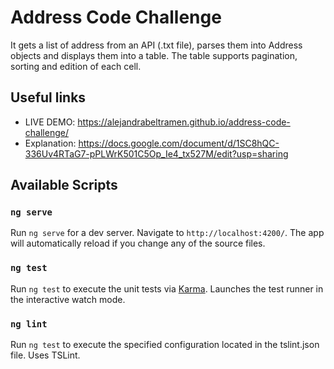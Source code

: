 # Address Code Challenge

It gets a list of address from an API (.txt file), parses them into Address objects and displays them into a table. The table supports pagination, sorting and edition of each cell.

## Useful links

- LIVE DEMO: https://alejandrabeltramen.github.io/address-code-challenge/
- Explanation: https://docs.google.com/document/d/1SC8hQC-336Uv4RTaG7-pPLWrK501C5Op_Ie4_tx527M/edit?usp=sharing

## Available Scripts

### `ng serve`

Run `ng serve` for a dev server. Navigate to `http://localhost:4200/`. The app will automatically reload if you change any of the source files.

### `ng test`

Run `ng test` to execute the unit tests via [Karma](https://karma-runner.github.io). Launches the test runner in the interactive watch mode.

### `ng lint`

Run `ng test` to execute the specified configuration located in the tslint.json file. Uses TSLint.
